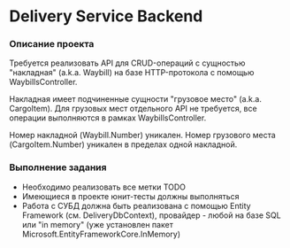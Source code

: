 # Delivery Service Backend

### Описание проекта

Требуется реализовать API для CRUD-операций с сущностью "накладная" (a.k.a. Waybill)
на базе HTTP-протокола с помощью WaybillsController.

Накладная имеет подчиненные сущности "грузовое место" (a.k.a. CargoItem).
Для грузовых мест отдельного API не требуется, все операции выполняются в рамках
WaybillsController.

Номер накладной (Waybill.Number) уникален.
Номер грузового места (CargoItem.Number) уникален в пределах одной накладной.

### Выполнение задания

- Необходимо реализовать все метки TODO
- Имеющиеся в проекте юнит-тесты должны выполняться
- Работа с СУБД должна быть реализована с помощью Entity Framework (см. DeliveryDbContext),
  провайдер - любой на базе SQL или "in memory" (уже установлен пакет Microsoft.EntityFrameworkCore.InMemory)